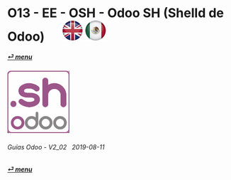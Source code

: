# O13 - EE - OSH - Odoo SH (Shelld de Odoo) &nbsp;&nbsp;&nbsp;&nbsp; [![en-uk](/doc/img/flg/en-uk-flg-btn-sml.png)](/en-uk/o13/ee/osh/en-uk-o13-ee-osh-odoo-shell-guides.md) [ ![es-mx](/doc/img/flg/es-mx-flg-btn-sml.png)](/es-mx/o13/ee/osh/es-mx-o13-ee-osh-odoo-shell-guides.md)
#### [_&#x23CE; menu_](/es-mx/o13/ee/es-mx-o13-ee-guides-menu.md "Regresar al menúu de EE")  
### ![osh](/doc/img/odoosh.png)
	
###### Guías Odoo - V2_02 &nbsp; 2019-08-11  
**[_&#x23CE; menu_](/es-mx/o13/ee/es-mx-o13-ee-guides-menu.md)**  
